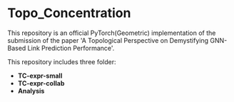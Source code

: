 # Topo_Concentration
This repository is an official PyTorch(Geometric) implementation of the submission of the paper 'A Topological Perspective on Demystifying GNN-Based Link Prediction Performance'.

This repository includes three folder:
- **TC-expr-small**
- **TC-expr-collab**
- **Analysis**

